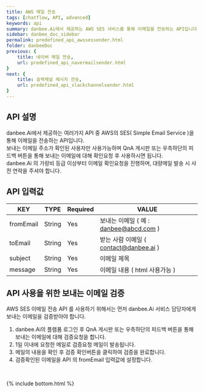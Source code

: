 ```yaml
---
title: AWS 메일 전송
tags: [chatflow, API, advanced]
keywords: api
summary: danbee.Ai에서 제공하는 AWS SES 서비스를 통해 이메일을 전송하는 API입니다.
sidebar: danbee_doc_sidebar
permalink: predefined_api_awssessender.html
folder: danbeeDoc
previous: {
    title: 네이버 메일 전송,
    url: predefined_api_navermailsender.html
}
next: {
    title: 슬랙채널 메시지 전송,
    url: predefined_api_slackchannelsender.html
}
---
```


## API 설명

danbee.Ai에서 제공하는 여러가지 API 중 AWS의 SES( Simple Email Service )을 통해 이메일을 전송하는 API입니다.  <br />
보내는 이메일 주소가 확인된 사용자만 사용가능하며 QnA 게시판 또는 우측하단의 피드백 버튼을 통해 
보내는 이메일에 대해 확인요청 후 사용하시면 됩니다. <br />
danbee.Ai 의 가랑비 등급 이상부터 이메일 확인요청을 진행하며, 대량메일 발송 시 사전 연락을 주셔야 합니다. <br />
 
## API 입력값

| KEY | TYPE | Required | VALUE |
|--------|--------|--------|--------|
| fromEmail | String | Yes | 보내는 이메일 ( 예 : danbee@abcd.com ) |
| toEmail | String | Yes | 받는 사람 이메일 ( contact@danbee.ai ) |
| subject | String | Yes | 이메일 제목 |
| message | String | Yes | 이메일 내용 ( html 사용가능 ) |

## API 사용을 위한 보내는 이메일 검증

AWS SES 이메일 전송 API 를 사용하기 위해서는 먼저 danbee.Ai 서비스 담당자에게 보내는 이메일을 검증받아야 합니다.

1. danbee.Ai의 플램폼 로그인 후 QnA 게시판 또는 우측하단의 피드백 버튼을 통해 보내는 이메일에 대해 검증요청을 합니다.
2. 1일 이내에 요청한 메일로 검증요청 메일이 발송됩니다.
3. 메일의 내용을 확인 후 검증 확인버튼을 클릭하여 검증을 완료합니다.
4. 검증확인된 이메일을 API 의 fromEmail 입력값에 설정합니다.

<br />


{% include bottom.html %}
